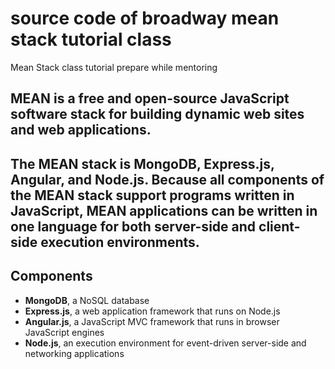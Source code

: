# source code of broadway mean stack tutorial class 
Mean Stack class tutorial prepare while mentoring

## MEAN is a free and open-source JavaScript software stack for building dynamic web sites and web applications.
 
## The MEAN stack is MongoDB, Express.js, Angular, and Node.js. Because all components of the MEAN stack support programs written in  JavaScript, MEAN applications can be written in one language for both server-side and client-side execution environments.
 
## Components

 *  **MongoDB**, a NoSQL database
 *  **Express.js**, a web application framework that runs on Node.js
 *  **Angular.js**, a JavaScript MVC framework that runs in browser JavaScript engines
 *  **Node.js**, an execution environment for event-driven server-side and networking applications
